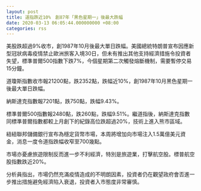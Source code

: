 ```yaml
---
layout: post
title: 道指跌近10%　創87年「黑色星期一」後最大跌幅
date: 2020-03-13 06:05:44.000000000 +08:00
categories: rss
---
```


美股跌超過9%收市，創1987年10月後最大單日跌幅。美國總統特朗普宣布因應新型冠狀病毒疫情禁止歐洲旅客入境30日，但未有推出其他支持經濟措施令投資者失望，標準普爾500指數下跌7%，今個星期第二次觸發熔斷機制，需要暫停交易15分鐘。

道瓊斯指數收市報21200點，跌2352點，跌幅近10%，創1987年10月黑色星期一後最大單日跌幅。

納斯達克指數報7201點，跌750點，跌幅9.43%。

標準普爾500指數報2480點，跌260點，跌幅9.51%。繼道指後，納斯達克指數同標準普爾指數都較上月創下的紀錄高位跌超過20%，技術上進入熊市區域。

紐紐聯邦儲備銀行宣布為穩定貨幣市場，本周將增加向市場注入1.5萬億美元資金，消息一度令道指跌幅收窄至700幾點。

市場亦憂慮旅遊限制反而進一步不利經濟，特別是旅遊業，打擊航空股。標普航空股指數跌近20%。

分析員指出，市場仍然充滿疫情造成的不明朗因素，投資者仍在觀望政府會否進一步推出措施避免經濟陷入衰退，投資者入市態度非常審慎。
